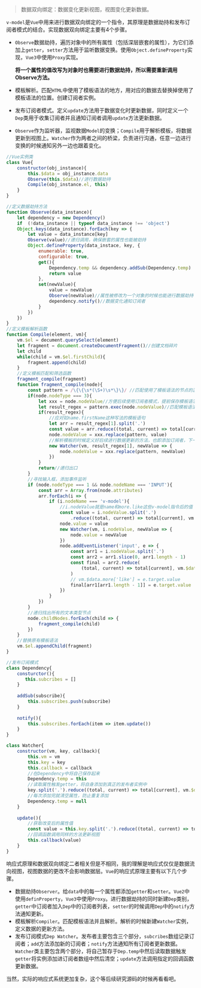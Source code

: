 > 数据双向绑定：数据变化更新视图，视图变化更新数据。

`v-model`是`Vue`中用来进行数据双向绑定的一个指令，其原理是数据劫持和发布订阅者模式的结合。实现数据双向绑定主要有4个步骤。

- `Observe`数据劫持，遍历对象中的所有属性（包括深层嵌套的属性），为它们添加上`getter`，`setter`方法用于监听数据变换。使用`Object.defineProperty`实现，`Vue3`中使用`Proxy`实现。

  **将一个属性的值改写为对象时也需要进行数据劫持，所以需要重新调用Observe方法。**

- 模板解析。匹配`HTML`中使用了模板语法的地方，用对应的数据去替换掉使用了模板语法的位置。创建订阅者实例。

- 发布订阅者模式。定义`update`方法用于数据变化时更新数据，同时定义一个`Dep`类用于收集订阅者并且通知订阅者调用`update`方法更新数据。

- `Observe`作为监听器，监视数据`Model`的变换；`Compile`用于解析模板，将数据更新到视图上。`Watcher`作为两者之间的桥梁，负责进行沟通，任意一边进行变换的时候通知另外一边也跟着变化。

```javascript
//Vue实例类
class Vue{
	constructor(obj_instance){
        this.$data = obj_instance.data
        Observe(this.$data)//进行数据劫持
        Compile(obj_instance.el, this)
    }
}

//定义数据劫持方法
function Observe(data_instance){
    let dependency = new Dependency()
    if	(!data_instance || typeof data_instance !== 'object')
    Object.keys(data_instance).forEach(key => {
        let value = data_instance[key]
        Observe(value)//递归调用，确保嵌套的属性也能被劫持
        Object.defineProperty(data_instace, key, {
            enumerable: true,
            configurable: true,
            get(){
                Dependency.temp && dependency.addSub(Dependency.temp)
                return value
            },
            set(newValue){
                value = newValue
                Observe(newValue)//属性被修改为一个对象的时候也能进行数据劫持
                dependency.notify()//数据变化通知订阅者
            }
        })
    })
}
//定义模板解析函数
function Compile(element, vm){
    vm.$el = decument.querySelect(element)
    let fragment = document.createDocumentFragment()//创建文档碎片
    let child
    while(child = vm.$el.firstChild){
		fragment.append(child)	
    }
    //定义模板匹配和筛选函数
    fragment_compile(fragment)
    function fragment_compile(node){
        const pattern = /\{\{\s*(\S+)\s*\}\}/ //匹配使用了模板语法的节点的正则表达式
        if(node.nodeType === 3){
            let xxx = node.nodeValue//方便后续使用订阅者模式，提前保存模板语法
            let result_regex = pattern.exec(node.nodeValue)//匹配模板语法
            if(result_regex){
                //应对如name.firstName这种写法的模板语句
                let arr = result_regex[1].split('.')
                const value = arr.reduce((total, current) => total[current], vm.$data)
                node.nodeValue = xxx.replace(pattern, value)
                //解析模板的时候定义好后续进行数据更新的方法，也即添加订阅者，下一个数据更新时就会触发订阅者中的update方法
                new Watcher(vm, result_regex[1], newValue => {
                    node.nodeValue = xxx.replace(pattern, newValue)
                })
            }
            return//递归出口
        }
        //寻找输入框，添加事件监听
        if (node.nodeType === 1 && node.nodeName === 'INPUT'){
            const arr = Array.from(node.attributes)
            arr.forEach(i => {
                if (i.nodeName === 'v-model'){
                    //i.nodeValue就是name和more.like这些v-model指令后的值
                    const value = i.nodeValue.split('.')
                        .reduce((total, current) => total[current], vm.$data)
                    node.value = value
                    new Watcher(vm, i.nodeValue, newValue => {
                        node.value = newValue
                    })
                    node.addEventListener('input', e => {
                        const arr1 = i.nodeValue.split('.')
                        const arr2 = arr1.slice(0, arr1.length - 1)
                        const final = arr2.reduce(
                            (total, current) => total[current], vm.$data
                        )
                        // vm.$data.more['like'] = e.target.value
                        final[arr1[arr1.length - 1]] = e.target.value
                    })
                }
            })
        }
        //递归找出所有的文本类型节点
        node.childNodes.forEach(child => {
            fragment_compile(child)
        })
    }
    //替换原有模板语法
    vm.$el.appendChild(fragment)
}

//发布订阅模式
class Dependency{
    consturctor(){
       this.subcribes = []
    }
    
    addSub(subscribe){
        this.subscribes.push(subscribe)
    }
    
    notify(){
        this.subscribes.forEach(item => item.update())
    }
}

class Watcher{
    constructor(vm, key, callback){
        this.vm = vm
        this.key = key
        this.callback = callback
        //在Dependency中将自己保存起来
        Dependency.temp = this
        //读取属性触发getter，将自身添加到真正的发布者实例中
        key.split('.').reduce((total, current) => total[current], vm.$data)
        //每次添加完就清空属性，防止重复添加
        Dependency.temp = null
    }
    
    update(){
        //获取改变后的属性值
        const value = this.key.split('.').reduce((total, current) => total[current], this.vm.$data)
        //回调函数调用同样的方法更新视图
        this.callback(value)
    }
}
```

响应式原理和数据双向绑定二者相关但是不相同，我的理解是响应式仅仅是数据流向视图，视图数据的更改不会影响数据层。`Vue`的响应式原理主要有以下几个步骤。

- 数据劫持`Observer`。给`data`中的每一个属性都添加`getter`和`setter`。`Vue2`中使用`definProperty`，`Vue3`中使用`Proxy`。进行数据劫持的同时新建`Dep`类别，`getter`中订阅者加入`Dep`中的订阅者列表，`setter`的时候调用`Dep`中的`notify`方法通知更新。
- 模板解析`Compiler`。匹配模板语法并且解析。解析的时候新建`Watcher`实例，定义数据的更新方法。
- 发布订阅模式`Dep Watcher`。发布者主要包含三个部分，`subcribes`数组记录订阅者；`add`方法添加新的订阅者；`notify`方法通知所有订阅者更新数据。`Watcher`类主要包含两个部分，将自己暂存于`Dep.temp`中然后读取数据触发`getter`将实例添加进订阅者数组中然后清空；`update`方法调用指定的回调函数更新数据。

当然，实际的响应式系统更加复杂，这个等后续研究源码的时候再看看吧。
